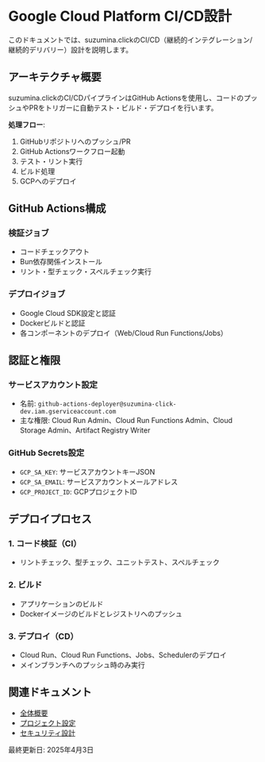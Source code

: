 # Google Cloud Platform CI/CD設計

このドキュメントでは、suzumina.clickのCI/CD（継続的インテグレーション/継続的デリバリー）設計を説明します。

## アーキテクチャ概要

suzumina.clickのCI/CDパイプラインはGitHub Actionsを使用し、コードのプッシュやPRをトリガーに自動テスト・ビルド・デプロイを行います。

**処理フロー**:

1. GitHubリポジトリへのプッシュ/PR
2. GitHub Actionsワークフロー起動
3. テスト・リント実行
4. ビルド処理
5. GCPへのデプロイ

## GitHub Actions構成

### 検証ジョブ

- コードチェックアウト
- Bun依存関係インストール
- リント・型チェック・スペルチェック実行

### デプロイジョブ

- Google Cloud SDK設定と認証
- Dockerビルドと認証
- 各コンポーネントのデプロイ（Web/Cloud Run Functions/Jobs）

## 認証と権限

### サービスアカウント設定

- 名前: `github-actions-deployer@suzumina-click-dev.iam.gserviceaccount.com`
- 主な権限: Cloud Run Admin、Cloud Run Functions Admin、Cloud Storage Admin、Artifact Registry Writer

### GitHub Secrets設定

- `GCP_SA_KEY`: サービスアカウントキーJSON
- `GCP_SA_EMAIL`: サービスアカウントメールアドレス
- `GCP_PROJECT_ID`: GCPプロジェクトID

## デプロイプロセス

### 1. コード検証（CI）

- リントチェック、型チェック、ユニットテスト、スペルチェック

### 2. ビルド

- アプリケーションのビルド
- Dockerイメージのビルドとレジストリへのプッシュ

### 3. デプロイ（CD）

- Cloud Run、Cloud Run Functions、Jobs、Schedulerのデプロイ
- メインブランチへのプッシュ時のみ実行

## 関連ドキュメント

- [全体概要](GCP_OVERVIEW.md)
- [プロジェクト設定](GCP_PROJECT_SETUP.md)
- [セキュリティ設計](GCP_SECURITY.md)

最終更新日: 2025年4月3日
